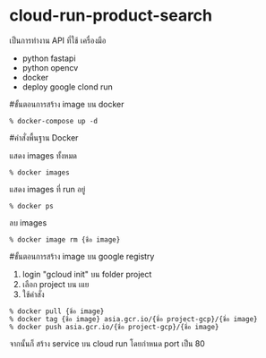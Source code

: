 # cloud-run-product-search 

เป็นการทำงาน API ที่ใช้ เครื่องมือ
  - python fastapi
  - python opencv
  - docker
  - deploy google clond run
 
#ขั้นตอนการสร้าง image บน docker 

    % docker-compose up -d
    
#คำสั่งพื้นฐาน Docker
  
  แสดง images ทั้งหมด 
  
    % docker images
    
  แสดง images ที่ run อยู่
    
    % docker ps
    
  ลบ images
    
    % docker image rm {ชื่อ image}
  
  
#ขั้นตอนการสร้าง image บน google registry
  1. login "gcloud init" บน folder project
  2. เลือก project บน เแย
  3. ใช้คำสั่ง
  
    % docker pull {ชื่อ image}
    % docker tag {ชื่อ image} asia.gcr.io/{ชื่อ project-gcp}/{ชื่อ image}
    % docker push asia.gcr.io/{ชื่อ project-gcp}/{ชื่อ image}
    
จากนั้นก็ สร้าง service บน cloud run โดยกำหนด port เป็น 80
